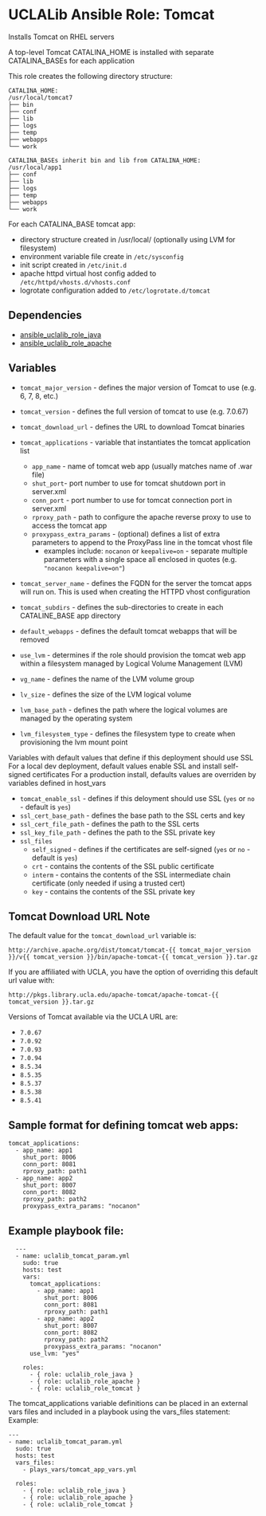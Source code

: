 # UCLALib Ansible Role: Tomcat

Installs Tomcat on RHEL servers

A top-level Tomcat CATALINA_HOME is installed with separate CATALINA_BASEs for each application

This role creates the following directory structure:

```
CATALINA_HOME:
/usr/local/tomcat7
├── bin
├── conf
├── lib
├── logs
├── temp
├── webapps
└── work

CATALINA_BASEs inherit bin and lib from CATALINA_HOME:
/usr/local/app1
├── conf
├── lib
├── logs
├── temp
├── webapps
└── work
```
For each CATALINA_BASE tomcat app:
* directory structure created in /usr/local/ (optionally using LVM for filesystem)
* environment variable file create in `/etc/sysconfig`
* init script created in `/etc/init.d`
* apache httpd virtual host config added to `/etc/httpd/vhosts.d/vhosts.conf`
* logrotate configuration added to `/etc/logrotate.d/tomcat`

## Dependencies

* [ansible_uclalib_role_java](https://github.com/UCLALibrary/ansible_uclalib_role_java)
* [ansible_uclalib_role_apache](https://github.com/UCLALibrary/ansible_uclalib_role_apache)

## Variables

  * `tomcat_major_version` - defines the major version of Tomcat to use (e.g. 6, 7, 8, etc.)

  * `tomcat_version` - defines the full version of tomcat to use (e.g. 7.0.67)

  * `tomcat_download_url` - defines the URL to download Tomcat binaries

  * `tomcat_applications` - variable that instantiates the tomcat application list
    * `app_name` - name of tomcat web app (usually matches name of .war file)
    * `shut_port`- port number to use for tomcat shutdown port in server.xml
    * `conn_port` - port number to use for tomcat connection port in server.xml
    * `rproxy_path` - path to configure the apache reverse proxy to use to access the tomcat app
    * `proxypass_extra_params` - (optional) defines a list of extra parameters to append to the ProxyPass line in the tomcat vhost file
        * examples include: `nocanon` or `keepalive=on` - separate multiple parameters with a single space all enclosed in quotes (e.g. `"nocanon keepalive=on"`)

  * `tomcat_server_name` - defines the FQDN for the server the tomcat apps will run on. This is used when creating the HTTPD vhost configuration

  * `tomcat_subdirs` - defines the sub-directories to create in each CATALINE_BASE app directory

  * `default_webapps` - defines the default tomcat webapps that will be removed

  * `use_lvm` - determines if the role should provision the tomcat web app within a filesystem managed by Logical Volume Management (LVM)

  * `vg_name` - defines the name of the LVM volume group

  * `lv_size` - defines the size of the LVM logical volume

  * `lvm_base_path` - defines the path where the logical volumes are managed by the operating system

  * `lvm_filesystem_type` - defines the filesystem type to create when provisioning the lvm mount point

Variables with default values that define if this deployment should use SSL
For a local dev deployment, default values enable SSL and install self-signed certificates
For a production install, defaults values are overriden by variables defined in host_vars
  * `tomcat_enable_ssl` - defines if this deloyment should use SSL (`yes` or `no` - default is `yes`)
  * `ssl_cert_base_path` - defines the base path to the SSL certs and key
  * `ssl_cert_file_path` - defines the path to the SSL certs
  * `ssl_key_file_path` - defines the path to the SSL private key
  * `ssl_files`
      * `self_signed` - defines if the certificates are self-signed (`yes` or `no` - default is `yes`)
      * `crt` - contains the contents of the SSL public certificate
      * `interm` - contains the contents of the SSL intermediate chain certificate (only needed if using a trusted cert)
      * `key` - contains the contents of the SSL private key

## Tomcat Download URL Note

The default value for the `tomcat_download_url` variable is:

`http://archive.apache.org/dist/tomcat/tomcat-{{ tomcat_major_version }}/v{{ tomcat_version }}/bin/apache-tomcat-{{ tomcat_version }}.tar.gz`

If you are affiliated with UCLA, you have the option of overriding this default url value with:

`http://pkgs.library.ucla.edu/apache-tomcat/apache-tomcat-{{ tomcat_version }}.tar.gz`

Versions of Tomcat available via the UCLA URL are:

* `7.0.67`
* `7.0.92`
* `7.0.93`
* `7.0.94`
* `8.5.34`
* `8.5.35`
* `8.5.37`
* `8.5.38`
* `8.5.41`

## Sample format for defining tomcat web apps:
  ```
  tomcat_applications:
    - app_name: app1
      shut_port: 8006
      conn_port: 8081
      rproxy_path: path1
    - app_name: app2
      shut_port: 8007
      conn_port: 8082
      rproxy_path: path2
      proxypass_extra_params: "nocanon"
  ```

## Example playbook file:
```
  ---
  - name: uclalib_tomcat_param.yml
    sudo: true
    hosts: test
    vars:
      tomcat_applications:
        - app_name: app1
          shut_port: 8006
          conn_port: 8081
          rproxy_path: path1
        - app_name: app2
          shut_port: 8007
          conn_port: 8082
          rproxy_path: path2
          proxypass_extra_params: "nocanon"
      use_lvm: "yes"

    roles:
      - { role: uclalib_role_java }
      - { role: uclalib_role_apache }
      - { role: uclalib_role_tomcat }
```

  The tomcat_applications variable definitions can be placed in an external vars files and included in a playbook using the vars_files statement:
  Example:
  ```
  ---
  - name: uclalib_tomcat_param.yml
    sudo: true
    hosts: test
    vars_files:
      - plays_vars/tomcat_app_vars.yml

    roles:
      - { role: uclalib_role_java }
      - { role: uclalib_role_apache }
      - { role: uclalib_role_tomcat }
  ```
